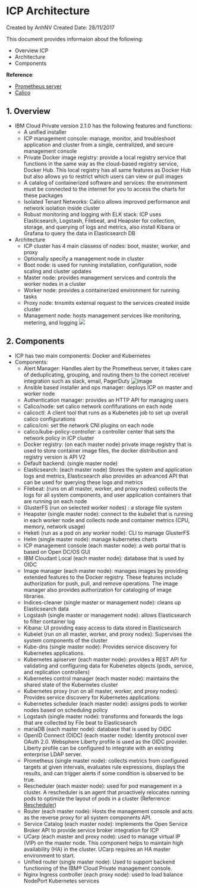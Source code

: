 # ICP Architecture
Created by AnhNV Created Date: 28/11/2017

This document provides informaion about the following:

- Overview ICP
- Architecture
- Components

**Reference**:
- [Prometheus server][prometheus-server]
- [Calico][calico-release]

## 1. Overview
* IBM Cloud Private version 2.1.0 has the following features and functions:
    * A unified installer
    * ICP management console: manage, monitor, and troubleshoot application and cluster from a single, centralized, and secure management console
    * Private Docker image registry: provide a local registry service that functions in the same way as the cloud-based registry service, Docker Hub. This local registry has all same features as Docker Hub but also allows yo to restrict which users can view or pull images
    * A catalog of containerized software and services: the environment must be connected to the internet for you to access the charts for these packages
    * Isolated Tenant Networks: Calico allows improved performance and network isolation inside cluster
    * Robust monitoring and logging with ELK stack: ICP uses Elasticsearch, Logstash, Filebeat, and Heapster for collection, storage, and querying of logs and metrics, also install Kibana or Grafana to query the data in Elasticsearch DB
* Architecture
    * ICP cluster has 4 main classess of nodes: boot, master, worker, and proxy
    * Optionally specify a management node in cluster
    * Boot node: is used for running installation, configuration, node scaling and cluster updates
    * Master node: provides management services and controls the worker nodes in a cluster
    * Worker node: provides a containerized environment for running tasks
    * Proxy node: trnsmits external request to the services created inside cluster
    * Management node: hosts management services like monitoring, metering, and logging
![](https://user-images.githubusercontent.com/14268190/33314936-c015962e-d461-11e7-9e95-f490a95b7a9a.png)

## 2. Components
* ICP has two main components: Docker and Kubernetes
* Components:
    * Alert Manager: Handles alert by the Prometheus server, it takes care of deduplicating, grouping, and routing them to the correct receiver integration such as slack, email, PagerDuty
    ![image](https://user-images.githubusercontent.com/14268190/33357279-c9ded994-d4f3-11e7-9b21-9a52c040a785.png)
    * Ansible based installer and ops manager: deploys ICP on master and worker node
    * Authentication manager: provides an HTTP API for managing users
    * Calico/node: set calico network confifurations on each node
    * calicoctl: A client tool that runs as a Kubenetes job to set up overall calico configurations
    * calico/cni: set the network CNI plugins on each node
    * calico/kube-policy-controller: a controller center that sets the network policy in ICP cluster
    * Docker registry: (on each master node) private image registry that is used to store container image files, the docker distribution and registry version is API V2
    * Default backend: (single master node) 
    * Elasticsearch: (each master node) Stores the system and application logs and metrics, Elasticsearch also provides an advanced API that can be used for querying these logs and metrics
    * Filebeat: (runs on all master, worker, and proxy nodes) collects the logs for all system components, and user application containers that are running on each node
    * GlusterFS (run on selected worker nodes) : a storage file system
    * Heapster (single master node): connect to the kubelet that is running in each worker node and collects node and container metrics (CPU, memory, network usage)
    * Heketi (run as a pod on any worker node): CLI to manage GlusterFS
    * Helm (single master node): manage kubernetes charts
    * ICP management console (each master node): a web portal that is based on Open DC/OS GUI
    * IBM Cloudant Local (each master node): database that is used by OIDC
    * Image manager (each master node): manages images by providing extended features to the Docker registry. These features include authorization for push, pull, and remove operations. The image manager also provides authorization for cataloging of image libraries.
    * Indices-cleaner (single master or management node): cleans up Elasticsearch data
    * Logstash (single master or management node): allows Elasticsearch to filter container log
    * Kibana: UI providing easy access to data stored in Elasticsearch
    * Kubelet (run on all master, worker, and proxy nodes): Supervises the system components of the cluster
    * Kube-dns (single master node): Provides service discovery for Kubernetes applications.
    * Kubernetes apiserver (each master node): provides a REST API for validating and configuring data for Kubenetes objects (pods, service, and replication controllers)
    * Kubernetes control manager (each master node): maintains the shared state of the Kubernetes cluster
    * Kubernetes proxy (run on all master, worker, and proxy nodes): Provides service discovery for Kubernetes applications.
    * Kubernetes scheduler (each master node): assigns pods to worker nodes based on scheduling policy
    * Logstash (single master node): transforms and forwards the logs that are collected by File beat to Elasticsearch
    * mariaDB (each master node): database that is used by OIDC
    * OpenID Connect (OIDC) (each master node): Identity protocol over OAuth 2.0. Websphere Liberty profile is used as the OIDC provider. Liberty profile can be configured to integrate with an existing enterprise LDAP server.
    * Prometheus (single master node): collects metrics from configured targets at given intervals, evaluates rule expressions, displays the results, and can trigger alerts if some condition is observed to be true.
    * Rescheduler (each master node): used for pod management in a cluster. A rescheduler is an agent that proactively relocates running pods to optimize the layout of pods in a cluster (Referrence: [Rescheduler][rescheduler])
    * Router (each master node): Hosts the management console and acts as the reverse proxy for all system components API.
    * Service Catalog (each master node): implements the Open Service Broker API to provide service broker integration for ICP
    * UCarp (each master and proxy node): used to manage virtual IP (VIP) on the master node. This component helps to maintain high availability (HA) in the cluster. UCarp requires an HA master environment to start.
    * Unified router (single master node): Used to support backend functioning of the IBM® Cloud Private management console.
    * Nginx Ingress controller (each proxy node): used to load balance NodePort Kubernetes services

[prometheus-server]: <https://prometheus.io/docs/introduction/overview/>
[calico-release]:<https://docs.projectcalico.org/v2.4/releases/>
[rescheduler]:<https://github.com/kubernetes/community/blob/master/contributors/design-proposals/scheduling/rescheduler.md>